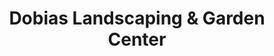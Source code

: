 ---
title: "Dobias Landscaping & Garden Center"
url: /grawn/dobias-landscaping-and-garden-center/
shop: garden centre
---